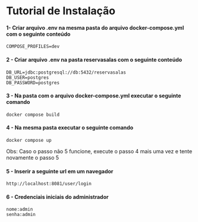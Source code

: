 # Tutorial de Instalação
#### 1- Criar  arquivo .env na mesma pasta do arquivo docker-compose.yml com o seguinte conteúdo
```
COMPOSE_PROFILES=dev
```
#### 2 - Criar arquivo .env na pasta reservasalas com o seguinte conteúdo
```
DB_URL=jdbc:postgresql://db:5432/reservasalas
DB_USER=postgres
DB_PASSWORD=postgres
```

#### 3 - Na pasta com o arquivo docker-compose.yml executar o seguinte comando

```
docker compose build
```

#### 4 - Na mesma pasta executar o seguinte comando

```
docker compose up
```
Obs: Caso o passo não 5 funcione, execute o passo 4 mais uma vez e tente novamente o passo 5

#### 5 - Inserir a seguinte url em um navegador 

```
http://localhost:8081/user/login
```

#### 6 - Credenciais iniciais do administrador

```
nome:admin
senha:admin
```